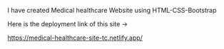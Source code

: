 I have created Medical healthcare Website using HTML-CSS-Bootstrap

Here is the deployment link of this site ->

https://medical-healthcare-site-tc.netlify.app/
